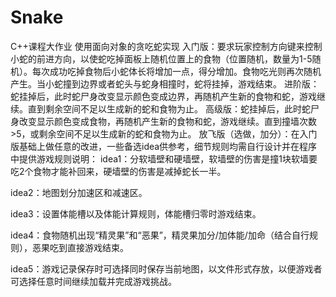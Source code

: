 # Snake
C++课程大作业
使用面向对象的贪吃蛇实现
入门版：要求玩家控制方向键来控制小蛇的前进方向，以使蛇吃掉面板上随机位置上的食物（位置随机，数量为1-5随机）。每次成功吃掉食物后小蛇体长将增加一点，得分增加。食物吃光则再次随机产生。当小蛇撞到边界或者蛇头与蛇身相撞时，蛇将挂掉，游戏结束。
进阶版：蛇挂掉后，此时蛇尸身改变显示颜色变成边界，再随机产生新的食物和蛇，游戏继续。直到剩余空间不足以生成新的蛇和食物为止。
高级版：蛇挂掉后，此时蛇尸身改变显示颜色变成食物，再随机产生新的食物和蛇，游戏继续。直到撞墙次数>5，或剩余空间不足以生成新的蛇和食物为止。
放飞版（选做，加分）：在入门版基础上做任意的改进，一些备选idea供参考，细节规则均需自行设计并在程序中提供游戏规则说明：
idea1：分软墙壁和硬墙壁，软墙壁的伤害是撞1块软墙要吃2个食物才能补回来，硬墙壁的伤害是减掉蛇长一半。

idea2：地图划分加速区和减速区。

idea3：设置体能槽以及体能计算规则，体能槽归零时游戏结束。

idea4：食物随机出现“精灵果”和“恶果”，精灵果加分/加体能/加命（结合自行规则），恶果吃到直接游戏结束。

idea5：游戏记录保存时可选择同时保存当前地图，以文件形式存放，以便游戏者可选择任意时间继续加载并完成游戏挑战。
